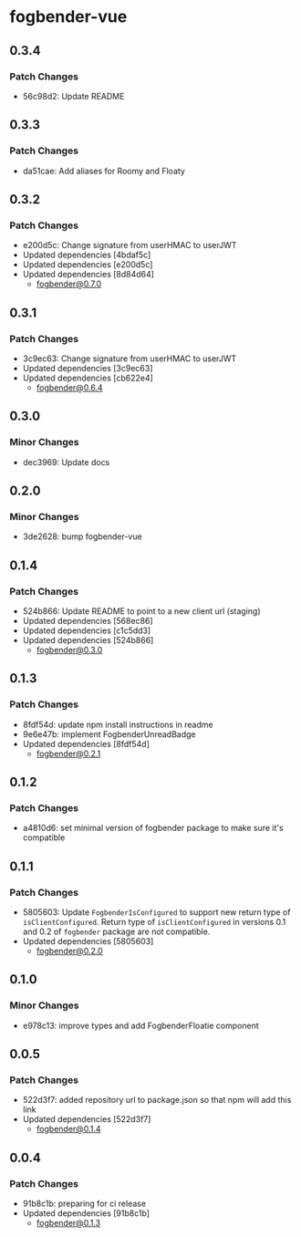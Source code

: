 # fogbender-vue

## 0.3.4

### Patch Changes

- 56c98d2: Update README

## 0.3.3

### Patch Changes

- da51cae: Add aliases for Roomy and Floaty

## 0.3.2

### Patch Changes

- e200d5c: Change signature from userHMAC to userJWT
- Updated dependencies [4bdaf5c]
- Updated dependencies [e200d5c]
- Updated dependencies [8d84d64]
  - fogbender@0.7.0

## 0.3.1

### Patch Changes

- 3c9ec63: Change signature from userHMAC to userJWT
- Updated dependencies [3c9ec63]
- Updated dependencies [cb622e4]
  - fogbender@0.6.4

## 0.3.0

### Minor Changes

- dec3969: Update docs

## 0.2.0

### Minor Changes

- 3de2628: bump fogbender-vue

## 0.1.4

### Patch Changes

- 524b866: Update README to point to a new client url (staging)
- Updated dependencies [568ec86]
- Updated dependencies [c1c5dd3]
- Updated dependencies [524b866]
  - fogbender@0.3.0

## 0.1.3

### Patch Changes

- 8fdf54d: update npm install instructions in readme
- 9e6e47b: implement FogbenderUnreadBadge
- Updated dependencies [8fdf54d]
  - fogbender@0.2.1

## 0.1.2

### Patch Changes

- a4810d6: set minimal version of fogbender package to make sure it's compatible

## 0.1.1

### Patch Changes

- 5805603: Update `FogbenderIsConfigured` to support new return type of `isClientConfigured`.
  Return type of `isClientConfigured` in versions 0.1 and 0.2 of `fogbender` package are not compatible.
- Updated dependencies [5805603]
  - fogbender@0.2.0

## 0.1.0

### Minor Changes

- e978c13: improve types and add FogbenderFloatie component

## 0.0.5

### Patch Changes

- 522d3f7: added repository url to package.json so that npm will add this link
- Updated dependencies [522d3f7]
  - fogbender@0.1.4

## 0.0.4

### Patch Changes

- 91b8c1b: preparing for ci release
- Updated dependencies [91b8c1b]
  - fogbender@0.1.3
